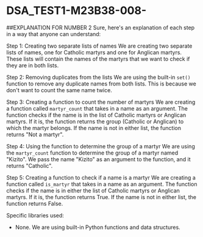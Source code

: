 # DSA_TEST1-M23B38-008-

##EXPLANATION FOR NUMBER 2
Sure, here's an explanation of each step in a way that anyone can understand:

Step 1: Creating two separate lists of names
We are creating two separate lists of names, one for Catholic martyrs and one for Anglican martyrs. These lists will contain the names of the martyrs that we want to check if they are in both lists.

Step 2: Removing duplicates from the lists
We are using the built-in `set()` function to remove any duplicate names from both lists. This is because we don't want to count the same name twice.

Step 3: Creating a function to count the number of martyrs
We are creating a function called `martyr_count` that takes in a name as an argument. The function checks if the name is in the list of Catholic martyrs or Anglican martyrs. If it is, the function returns the group (Catholic or Anglican) to which the martyr belongs. If the name is not in either list, the function returns "Not a martyr".

Step 4: Using the function to determine the group of a martyr
We are using the `martyr_count` function to determine the group of a martyr named "Kizito". We pass the name "Kizito" as an argument to the function, and it returns "Catholic".

Step 5: Creating a function to check if a name is a martyr
We are creating a function called `is_martyr` that takes in a name as an argument. The function checks if the name is in either the list of Catholic martyrs or Anglican martyrs. If it is, the function returns True. If the name is not in either list, the function returns False.


Specific libraries used:

* None. We are using built-in Python functions and data structures.
